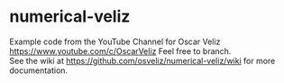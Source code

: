 # numerical-veliz
Example code from the YouTube Channel for Oscar Veliz https://www.youtube.com/c/OscarVeliz
Feel free to branch.  
See the wiki at https://github.com/osveliz/numerical-veliz/wiki for more documentation.
